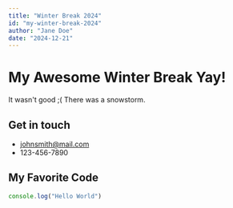 ```yaml
---
title: "Winter Break 2024"
id: "my-winter-break-2024"
author: "Jane Doe"
date: "2024-12-21"
---
```


# My Awesome Winter Break Yay!

It wasn't good ;( There was a snowstorm.

## Get in touch

- johnsmith@mail.com
- 123-456-7890

## My Favorite Code

```js
console.log("Hello World")
```
